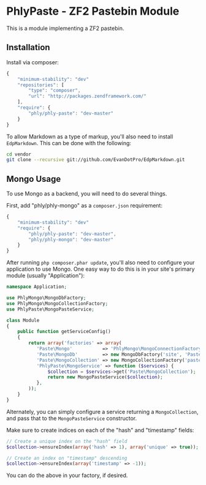 PhlyPaste - ZF2 Pastebin Module
===============================

This is a module implementing a ZF2 pastebin.

Installation
------------

Install via composer:

```javascript
{
    "minimum-stability": "dev"
    "repositories": [
        "type": "composer",
        "url": "http://packages.zendframework.com/"
    ],
    "require": {
        "phly/phly-paste": "dev-master"
    }
}
```

To allow Markdown as a type of markup, you'll also need to install
`EdpMarkdown`. This can be done with the following:

```bash
cd vendor
git clone --recursive git://github.com/EvanDotPro/EdpMarkdown.git
```

Mongo Usage
-----------

To use Mongo as a backend, you will need to do several things.

First, add "phly/phly-mongo" as a `composer.json` requirement:

```javascript
{
    "minimum-stability": "dev"
    "require": {
        "phly/phly-paste": "dev-master",
        "phly/phly-mongo": "dev-master"
    }
}
```

After running `php composer.phar update`, you'll also need to configure your
application to use Mongo. One easy way to do this is in your site's primary
module (usually "Application"):

```php
namespace Application;

use PhlyMongo\MongoDbFactory;
use PhlyMongo\MongoCollectionFactory;
use PhlyPaste\MongoPasteService;

class Module
{
    public function getServiceConfig()
    {
        return array('factories' => array(
           'Paste\Mongo'           => 'PhlyMongo\MongoConnectionFactory',
           'Paste\MongoDb'         => new MongoDbFactory('site', 'Paste\Mongo'),
           'Paste\MongoCollection' => new MongoCollectionFactory('pastes', 'Paste\MongoDb'),
           'PhlyPaste\MongoService' => function ($services) {
               $collection = $services->get('Paste\MongoCollection');
               return new MongoPasteService($collection);
           },
        ));
    }
}
```

Alternately, you can simply configure a service returning a `MongoCollection`, 
and pass that to the `MongoPasteService` constructor.

Make sure to create indices on each of the "hash" and "timestamp" fields:

```php
// Create a unique index on the "hash" field
$collection->ensureIndex(array('hash' => 1), array('unique' => true));

// Create an index on "timestamp" descending
$collection->ensureIndex(array('timestamp' => -1));
```

You can do the above in your factory, if desired.
